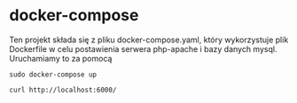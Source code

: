 # docker-compose
Ten projekt składa się z pliku docker-compose.yaml, który wykorzystuje plik Dockerfile w celu postawienia serwera php-apache i bazy danych mysql.
Uruchamiamy to za pomocą
```
sudo docker-compose up
```
```
curl http://localhost:6000/
```

